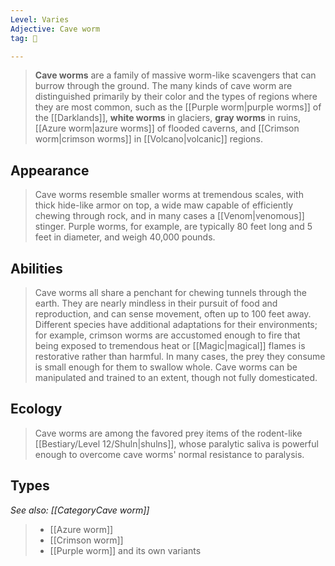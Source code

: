 ```yaml
---
Level: Varies
Adjective: Cave worm
tag: 👹

---
```


> **Cave worms** are a family of massive worm-like scavengers that can burrow through the ground. The many kinds of cave worm are distinguished primarily by their color and the types of regions where they are most common, such as the [[Purple worm|purple worms]] of the [[Darklands]], **white worms** in glaciers, **gray worms** in ruins, [[Azure worm|azure worms]] of flooded caverns, and [[Crimson worm|crimson worms]] in [[Volcano|volcanic]] regions.



## Appearance

> Cave worms resemble smaller worms at tremendous scales, with thick hide-like armor on top, a wide maw capable of efficiently chewing through rock, and in many cases a [[Venom|venomous]] stinger. Purple worms, for example, are typically 80 feet long and 5 feet in diameter, and weigh 40,000 pounds.


## Abilities

> Cave worms all share a penchant for chewing tunnels through the earth. They are nearly mindless in their pursuit of food and reproduction, and can sense movement, often up to 100 feet away. Different species have additional adaptations for their environments; for example, crimson worms are accustomed enough to fire that being exposed to tremendous heat or [[Magic|magical]] flames is restorative rather than harmful. In many cases, the prey they consume is small enough for them to swallow whole.
> Cave worms can be manipulated and trained to an extent, though not fully domesticated.


## Ecology

> Cave worms are among the favored prey items of the rodent-like [[Bestiary/Level 12/Shuln|shulns]], whose paralytic saliva is powerful enough to overcome cave worms' normal resistance to paralysis.


## Types

*See also: [[CategoryCave worm]]*
> - [[Azure worm]]
> - [[Crimson worm]]
> - [[Purple worm]] and its own variants






